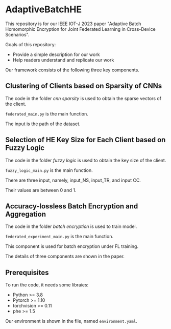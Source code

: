 # AdaptiveBatchHE

This repository is for our IEEE IOT-J 2023 paper "Adaptive Batch Homomorphic Encryption for Joint Federated Learning in Cross-Device Scenarios". 

Goals of this repository:

- Provide a simple description for our work
- Help readers understand and replicate our work

Our framework consists of the following three key components.



## Clustering of Clients based on Sparsity of CNNs

The code in the folder *cnn sparsity* is used to obtain the sparse vectors of the client.

`federated_main.py` is the main function.

The input is the path of the dataset.

## Selection of HE Key Size for Each Client based on Fuzzy Logic

The code in the folder *fuzzy logic* is used to obtain the key size of the client.

`fuzzy_logic_main.py` is the main function.

There are three input, namely, input_NS, input_TR, and input CC.

Their values are between 0 and 1.

## Accuracy-lossless Batch Encryption and Aggregation

The code in the folder *batch encryption* is used to train model.

`federated_experiment_main.py` is the main function.

This component is used for batch encryption under FL training. 

The details of three components are shown in the paper.

## Prerequisites

To run the code, it needs some libraies:

- Python >= 3.8
- Pytorch >= 1.10
- torchvision >= 0.11
- phe >= 1.5

Our environment is shown in the file, named `environment.yaml`.

